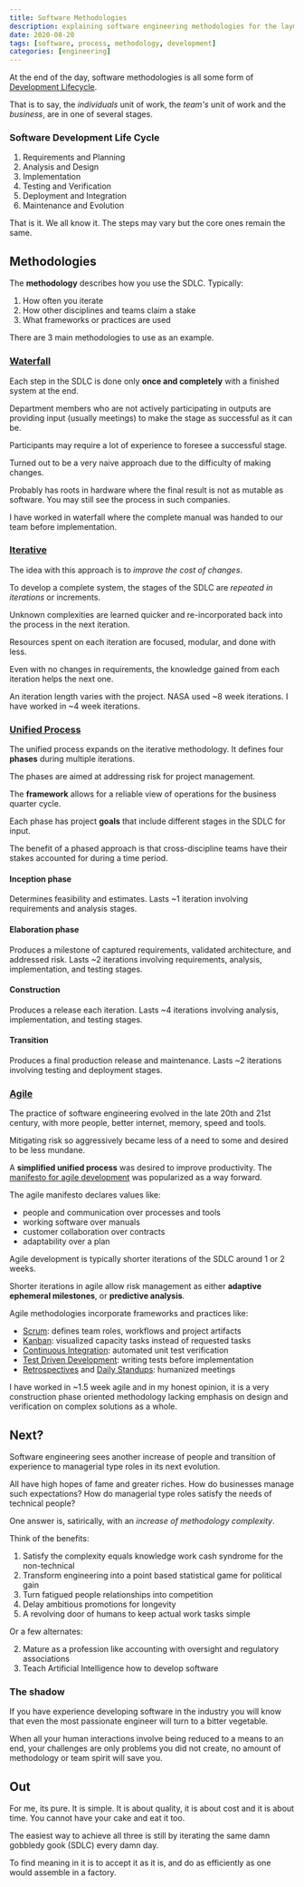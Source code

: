 ```yaml
---
title: Software Methodologies
description: explaining software engineering methodologies for the layman
date: 2020-08-20
tags: [software, process, methodology, development]
categories: [engineering]
---
```


At the end of the day, software methodologies is all some form of [Development Lifecycle](https://en.wikipedia.org/wiki/Systems_development_life_cycle).

That is to say, the *individuals* unit of work, the *team's* unit of work and the *business*, are in one of several stages.

### Software Development Life Cycle
1. Requirements and Planning
2. Analysis and Design
3. Implementation
4. Testing and Verification
5. Deployment and Integration
7. Maintenance and Evolution

That is it.  We all know it. The steps may vary but the core ones remain the same.

## Methodologies

The **methodology** describes how you use the SDLC.  Typically:

1. How often you iterate
2. How other disciplines and teams claim a stake
3. What frameworks or practices are used

There are 3 main methodologies to use as an example.

### [Waterfall](https://en.wikipedia.org/wiki/Waterfall_model)

Each step in the SDLC is done only **once and completely** with a finished system at the end. 

Department members who are not actively participating in outputs are providing input (usually meetings) to make the stage as successful as it can be.

Participants may require a lot of experience to foresee a successful stage. 

Turned out to be a very naive approach due to the difficulty of making changes.

Probably has roots in hardware where the final result is not as mutable as software.  You may still see the process in such companies.

I have worked in waterfall where the complete manual was handed to our team before implementation.

### [Iterative](https://en.wikipedia.org/wiki/Iterative_and_incremental_development)

The idea with this approach is to *improve the cost of changes*.

To develop a complete system, the stages of the SDLC are *repeated in iterations* or increments.

Unknown complexities are learned quicker and re-incorporated back into the process in the next iteration.

Resources spent on each iteration are focused, modular, and done with less.

Even with no changes in requirements, the knowledge gained from each iteration helps the next one.

An iteration length varies with the project.  NASA used ~8 week iterations.  I have worked in ~4 week iterations.

### [Unified Process](https://en.wikipedia.org/wiki/Unified_Process)

The unified process expands on the iterative methodology.  It defines four **phases** during multiple iterations.

The phases are aimed at addressing risk for project management.  

The **framework** allows for a reliable view of operations for the business quarter cycle.

Each phase has project **goals** that include different stages in the SDLC for input. 

The benefit of a phased approach is that cross-discipline teams have their stakes accounted for during a time period.

#### Inception phase

Determines feasibility and estimates. Lasts ~1 iteration involving requirements and analysis stages.

#### Elaboration phase

Produces a milestone of captured requirements, validated architecture, and addressed risk.
Lasts ~2 iterations involving requirements, analysis, implementation, and testing stages.

#### Construction

Produces a release each iteration. Lasts ~4 iterations involving analysis, implementation, and testing stages.

#### Transition

Produces a final production release and maintenance. Lasts ~2 iterations involving testing and deployment stages.


### [Agile](https://en.wikipedia.org/wiki/Agile_software_development)

The practice of software engineering evolved in the late 20th and 21st century, with more people, better internet, memory, speed and tools.

Mitigating risk so aggressively became less of a need to some and desired to be less mundane.

A **simplified unified process** was desired to improve productivity.  The [manifesto for agile development](https://en.wikipedia.org/wiki/Agile_software_development#The_Agile_Manifesto) was popularized as a way forward.

The agile manifesto declares values like:

* people and communication over processes and tools
* working software over manuals
* customer collaboration over contracts
* adaptability over a plan

Agile development is typically shorter iterations of the SDLC around 1 or 2 weeks.

Shorter iterations in agile allow risk management as either **adaptive ephemeral milestones**, or **predictive analysis**.

Agile methodologies incorporate frameworks and practices like:

* [Scrum](https://en.wikipedia.org/wiki/Scrum_(software_development)): defines team roles, workflows and project artifacts
* [Kanban](https://en.wikipedia.org/wiki/Kanban_(development)): visualized capacity tasks instead of requested tasks
* [Continuous Integration](https://en.wikipedia.org/wiki/Continuous_integration): automated unit test verification
* [Test Driven Development](https://en.wikipedia.org/wiki/Test-driven_development): writing tests before implementation
* [Retrospectives](https://en.wikipedia.org/wiki/Retrospective) and [Daily Standups](https://en.wikipedia.org/wiki/Stand-up_meeting): humanized meetings

I have worked in ~1.5 week agile and in my honest opinion, it is a very construction phase oriented methodology lacking emphasis on design and verification on complex solutions as a whole.

## Next?

Software engineering sees another increase of people and transition of experience to managerial type roles in its next evolution.

All have high hopes of fame and greater riches.  How do businesses manage such expectations?  How do managerial type roles satisfy the needs of technical people?

One answer is, satirically, with an *increase of methodology complexity*.

Think of the benefits:

1. Satisfy the complexity equals knowledge work cash syndrome for the non-technical
2. Transform engineering into a point based statistical game for political gain
3. Turn fatigued people relationships into competition
4. Delay ambitious promotions for longevity
5. A revolving door of humans to keep actual work tasks simple

Or a few alternates:

2. Mature as a profession like accounting with oversight and regulatory associations
3. Teach Artificial Intelligence how to develop software

### The shadow

If you have experience developing software in the industry you will know that even the most passionate engineer will turn to a bitter vegetable. 

When all your human interactions involve being reduced to a means to an end, your challenges are only problems you did not create, no amount of methodology or team spirit will save you.

## Out

For me, its pure.  It is simple.  It is about quality, it is about cost and it is about time.  You cannot have your cake and eat it too.

The easiest way to achieve all three is still by iterating the same damn gobbledy gook (SDLC) every damn day.

To find meaning in it is to accept it as it is, and do as efficiently as one would assemble in a factory.

